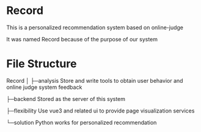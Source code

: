# Record
This is a personalized recommendation system based on online-judge

It was named Record because of the purpose of our system

# File Structure
Record
│
├─analysis  Store and write tools to obtain user behavior and online judge system feedback

├─backend  Stored as the server of this system

├─flexibility  Use vue3 and related ui to provide page visualization services

└─solution  Python works for personalized recommendation
